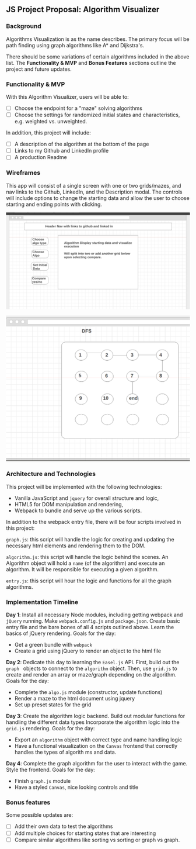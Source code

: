 ## JS Project Proposal: Algorithm Visualizer

### Background

Algorithms Visualization is as the name describes. The primary focus will be path finding using graph algorithms like A\* and Dijkstra's.

There should be some variations of certain algorithms included in the above list. The **Functionality & MVP** and **Bonus Features** sections outline the project and future updates.  

### Functionality & MVP  

With this Algorithm Visualizer, users will be able to:

- [ ] Choose the endpoint for a "maze" solving algorithms
- [ ] Choose the settings for randomized initial states and characteristics, e.g. weighted vs. unweighted.

In addition, this project will include:

- [ ] A description of the algorithm at the bottom of the page
- [ ] Links to my Github and LinkedIn profile
- [ ] A production Readme

### Wireframes

This app will consist of a single screen with one or two grids/mazes, and nav links to the Github, LinkedIn,
and the Description modal.  The controls will include options to change the starting data and allow the user to choose starting and ending points with clicking.  

![wireframes](./js-wireframe.png)

![wireframes](./dfsalgowire.png)
### Architecture and Technologies

This project will be implemented with the following technologies:

- Vanilla JavaScript and `jquery` for overall structure and logic,
- HTML5 for DOM manipulation and rendering,
- Webpack to bundle and serve up the various scripts.

In addition to the webpack entry file, there will be four scripts involved in this project:

`graph.js`: this script will handle the logic for creating and updating the necessary html elements and rendering them to the DOM.

`algorithm.js`: this script will handle the logic behind the scenes.  An Algorithm object will hold a `name` (of the algorithm) and execute an algorithm.  It will be responsible for executing a given algorithm.

`entry.js`: this script will hour the logic and functions for all the graph algorithms.

### Implementation Timeline

**Day 1**: Install all necessary Node modules, including getting webpack and `jQuery` running.  Make `webpack.config.js` and `package.json`.  Create basic entry file and the bare bones of all 4 scripts outlined above.  Learn the basics of jQuery rendering.  Goals for the day:

- Get a green bundle with `webpack`
- Create a grid using jQuery to render an object to the html file

**Day 2**: Dedicate this day to learning the `Easel.js` API.  First, build out the `graph ` objects to connect to the `algorithm` object.  Then, use `grid.js` to create and render an array or maze/graph depending on the algorithm. Goals for the day:

- Complete the `algo.js` module (constructor, update functions)
- Render a maze to the html document using jquery
- Set up preset states for the grid

**Day 3**: Create the algorithm logic backend.  Build out modular functions for handling the different data types Incorporate the algorithm logic into the `grid.js` rendering.  Goals for the day:

- Export an `algorithm` object with correct type and name handling logic
- Have a functional visualization on the `Canvas` frontend that correctly handles the types of algorith ms and data.


**Day 4**: Complete the graph algorithm for the user to interact with the game.  Style the frontend. Goals for the day:

- Finish `graph.js` module
- Have a styled `Canvas`, nice looking controls and title


### Bonus features

Some possible updates are:

- [ ] Add their own data to test the algorithms
- [ ] Add multiple choices for starting states that are interesting
- [ ] Compare similar algorithms like sorting vs sorting or graph vs graph.

